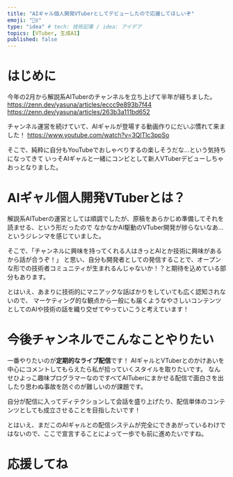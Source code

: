 ```yaml
---
title: "AIギャル個人開発VTuberとしてデビューしたので応援してほしいぞ"
emoji: "🏄‍♀️"
type: "idea" # tech: 技術記事 / idea: アイデア
topics: [VTuber, 生成AI]
published: false
---
```


# はじめに
今年の2月から解説系AITuberのチャンネルを立ち上げて半年が経ちました。
https://zenn.dev/yasuna/articles/eccc9e893b7f44
https://zenn.dev/yasuna/articles/263b3a111bd652

チャンネル運営を続けていて、AIギャルが登場する動画作りにだいぶ慣れて来ました！
https://www.youtube.com/watch?v=3QlTlc3ppSo

そこで、純粋に自分もYouTubeでおしゃべりするの楽しそうだな...という気持ちになってきて
いっそAIギャルと一緒にコンビとして新人VTuberデビューしちゃおっとなりました。

# AIギャル個人開発VTuberとは？
解説系AITuberの運営としては順調でしたが、原稿をあらかじめ準備してそれを読ませる、という形だったので
なかなかAI駆動のVTuber開発が捗らないなあ...というジレンマを感じていました。

そこで、「チャンネルに興味を持ってくれる人はきっとAIとか技術に興味があるから話が合うぞ！」
と思い、自分も開発者としての発信することで、オープンな形での技術者コミュニティが生まれるんじゃないか！？と期待を込めている部分もあります。

とはいえ、あまりに技術的にマニアックな話ばかりをしていても広く認知されないので、
マーケティング的な観点から一般にも届くようなやさしいコンテンツとしてのAIや技術の話を織り交ぜてやっていこうと考えています！

# 今後チャンネルでこんなことやりたい
一番やりたいのが**定期的なライブ配信**です！
AIギャルとVTuberとのかけあいを中心にコメントしてもらえたら私が拾っていくスタイルを取りたいです。
なんせひよっこ趣味プログラマーなのですべてAITuberにまかせる配信で面白さを出したり思わぬ事故を防ぐのが難しいのが課題です。

自分が配信に入ってディテクションして会話を盛り上げたり、配信単体のコンテンツとしても成立させることを目指したいです！

とはいえ、まだこのAIギャルとの配信システムが完全にできあがっているわけではないので、ここで宣言することによって一歩でも前に進めたいですね。

# 応援してね





